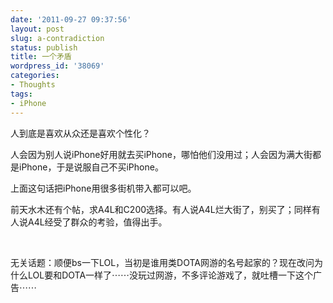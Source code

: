 ```yaml
---
date: '2011-09-27 09:37:56'
layout: post
slug: a-contradiction
status: publish
title: 一个矛盾
wordpress_id: '38069'
categories:
- Thoughts
tags:
- iPhone
---
```


人到底是喜欢从众还是喜欢个性化？




人会因为别人说iPhone好用就去买iPhone，哪怕他们没用过；人会因为满大街都是iPhone，于是说服自己不买iPhone。




上面这句话把iPhone用很多街机带入都可以吧。




前天水木还有个帖，求A4L和C200选择。有人说A4L烂大街了，别买了；同样有人说A4L经受了群众的考验，值得出手。




 




无关话题：顺便bs一下LOL，当初是谁用类DOTA网游的名号起家的？现在改问为什么LOL要和DOTA一样了⋯⋯没玩过网游，不多评论游戏了，就吐槽一下这个广告⋯⋯
